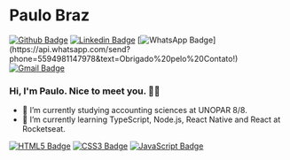 # Paulo Braz

[![Github Badge](https://img.shields.io/badge/-Github-000?style=flat-square&logo=Github&logoColor=white&link=https://github.com/paulobr4z)](https://github.com/paulobr4z)
[![Linkedin Badge](https://img.shields.io/badge/-LinkedIn-blue?style=flat-square&logo=Linkedin&logoColor=white&link=https://www.linkedin.com/in/paulobr4z/)](https://www.linkedin.com/in/paulobr4z/)
[![WhatsApp Badge](https://img.shields.io/badge/-WhatsApp-4CA143?style=flat-square&logo=WhatsApp&logoColor=white&link=https://api.whatsapp.com/send?phone=5594981147978&text=Obrigado%20pelo%20Contato!)](https://api.whatsapp.com/send?phone=5594981147978&text=Obrigado%20pelo%20Contato!)
[![Gmail Badge](https://img.shields.io/badge/-Gmail-c14438?style=flat-square&logo=Gmail&logoColor=white&link=mailto:paulobrazaraujo@gmail.com)](mailto:paulobrazaraujo@gmail.com)

### Hi, I'm Paulo. Nice to meet you. 👋🏾


- 🔭 I’m currently studying accounting sciences at UNOPAR 8/8.
- 🌱 I’m currently learning TypeScript, Node.js, React Native and React at Rocketseat.


[![HTML5 Badge](https://img.shields.io/badge/-HTML5-FF6600?style=flat-square&logo=HTML5&logoColor=white&link=https://www.w3schools.com/html/)](https://www.w3schools.com/html/)
[![CSS3 Badge](https://img.shields.io/badge/-CSS3-0000FF?style=flat-square&logo=CSS3&logoColor=white&link=https://www.w3schools.com/css/default.asp)](https://www.w3schools.com/css/default.asp)
[![JavaScript Badge](https://img.shields.io/badge/-JavaScript-yellow?style=flat-square&logo=JavaScript&logoColor=white&link=https://www.w3schools.com/js/default.asp)](https://www.w3schools.com/js/default.asp)





<!--
**paulobr4z/paulobr4z** is a ✨ _special_ ✨ repository because its `README.md` (this file) appears on your GitHub profile.

Here are some ideas to get you started:

- 🔭 I’m currently working on ...
- 🌱 I’m currently learning ...
- 👯 I’m looking to collaborate on ...
- 🤔 I’m looking for help with ...
- 💬 Ask me about ...
- 📫 How to reach me: ...
- 😄 Pronouns: ...
- ⚡ Fun fact: ...
-->
